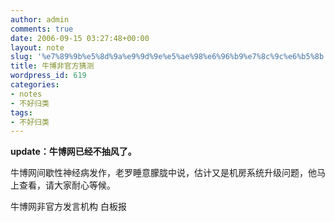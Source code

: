 ```yaml
---
author: admin
comments: true
date: 2006-09-15 03:27:48+00:00
layout: note
slug: '%e7%89%9b%e5%8d%9a%e9%9d%9e%e5%ae%98%e6%96%b9%e7%8c%9c%e6%b5%8b'
title: 牛博非官方猜测
wordpress_id: 619
categories:
- notes
- 不好归类
tags:
- 不好归类
---
```


**update：牛博网已经不抽风了。**

牛博网间歇性神经病发作，老罗睡意朦胧中说，估计又是机房系统升级问题，他马上查看，请大家耐心等候。

牛博网非官方发言机构
白板报

